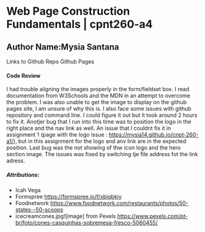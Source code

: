 # Web Page Construction Fundamentals |  cpnt260-a4

## Author Name:Mysia Santana

Links to
Github Repo
Github Pages

#### Code Review

I had trouble aligning the images properly in the form/fieldset box. I read documentation from W3Schools and the MDN in an attempt to overcome the problem. 
I was also unable to get the image to display on the github pages site, I am unsure of why this is.
I also face some issues with github repository and command line. I could figure it out but it took around 2 hours to fix it.
Anotjer bug that I run into this time was to position the logo in the right place and the nav link as well. An issue that I couldnt fix it in assignment 1 (page with the logo issue : https://mysia14.github.io/cnpt-260-a1/), but in this assignment for the logo and anv link are in the expected position.
Last bug was the not showing of thw icon logo and the hero section image. The issues was fixed by switching tje file address fot the link adress.

##### Attributions:
* Icah Vega
* Formspree https://formspree.io/f/xbjqbkjy 
* Foodnetwork  https://www.foodnetwork.com/restaurants/photos/50-states--50-scoops 
* icecreamcones.jpg![image] from Pexels https://www.pexels.com/pt-br/foto/cones-casquinhas-sobremesa-fresco-5060455/  


